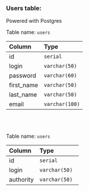 ### Users table:
Powered with Postgres

Table name: ``` users ```

|Column       |Type                 |
|:--          |:--                  |
|id           |``` serial       ``` |
|login        |``` varchar(50)  ``` |
|password     |``` varchar(60)  ``` |
|first_name   |``` varchar(50)  ``` |
|last_name    |``` varchar(50)  ``` |
|email        |``` varchar(100) ``` |

<br><br>

Table name: ``` users ```

|Column       |Type                 |
|:--          |:--                  |
|id           |``` serial       ``` |
|login        |``` varchar(50)  ``` |
|authority    |``` varchar(50)  ``` |        